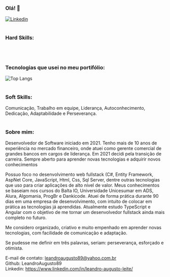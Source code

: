 ### Olá! 👋
[![Linkedin](https://img.shields.io/badge/LinkedIn-0077B5?style=for-the-badge&logo=linkedin&logoColor=white)](https://www.linkedin.com/in/leandro-augusto-leite/)
<br/><br/>

### Hard Skills:
<div style="display: inline_block">
  <img align="center" alt="" src="https://img.shields.io/badge/.NET-5C2D91?style=for-the-badge&logo=.net&logoColor=white" />
  <img align="center" alt="" src="https://img.shields.io/badge/C%23-239120?style=for-the-badge&logo=c-sharp&logoColor=white" />
  <img align="center" alt="" src="https://img.shields.io/badge/AspNetCore-323330?style=for-the-badge" />
  <img align="center" alt="" src="https://img.shields.io/badge/Entity-ED8B00?style=for-the-badge" />
  <img align="center" alt="" src="https://img.shields.io/badge/Sql_Server-1572B6?style=for-the-badge" />
  <img align="center" alt="" src="https://img.shields.io/badge/JavaScript-404D59?style=for-the-badge&logo=javascript&logoColor=white" />
  <img align="center" alt="" src="https://img.shields.io/badge/Css-777BB4?style=for-the-badge" />
  <img align="center" alt="" src="https://img.shields.io/badge/Html-00ADD8?style=for-the-badge" />
  <img align="center" alt="" src="https://img.shields.io/badge/Git-E34F26?style=for-the-badge&logo=git&logoColor=white" />
  <img align="center" alt="" src="https://img.shields.io/badge/Scrum-CC6699?style=for-the-badge" /><br><br>
</div>

### Tecnologias que usei no meu portifólio:
![Top Langs](https://github-readme-stats.vercel.app/api/top-langs/?username=leandroAugusto89&hide_progress=true)
<br/><br>

### Soft Skills:
Comunicação, Trabalho em equipe, Liderança, Autoconhecimento, Dedicação, Adaptabilidade e Perseverança.
<br/><br>

### Sobre mim:
<div>

Desenvolvedor de Software iniciado em 2021. Tenho mais de 10 anos de experiência no mercado financeiro, onde atuei como gerente comercial de grandes bancos em cargos de liderança. Em 2021 decidi pela transição de carreira. Sempre aberto para aprender novas tecnologias e adquirir novos conhecimentos

Possuo foco no desenvolvimento web fullstack (C#, Entity Framework, AspNet Core, JavaScript, Html, Css, Sql Server, dentre outras tecnologias que uso para criar aplicações de alto nível de valor. Meus conhecimentos se baseiam nos cursos do Balta IO, Universidade Unicesumar em ADS, Alura, Algomania, ProgBr e Dankicode. Atuei de forma prática durante 90 dias em uma empresa de desenvolvimento, com intuito de colocar em prática as tecnologias já aprendidas. Atualmente estudo TypeScript e Angular com o objetivo de me tornar um desenvolvedor fullstack ainda mais completo no futuro.

Me considero organizado, criativo e muito empenhado em aprender novas tecnologias, com facilidade de comunicação e adaptação.

Se pudesse me definir em três palavras, seriam: perseverança, esforçado e otimista.

E-mail de contato: leandroaugusto89@yahoo.com.br<br>
Github: LeandroAugusto89<br>
Linkedin: https://www.linkedin.com/in/leandro-augusto-leite/
</div>
